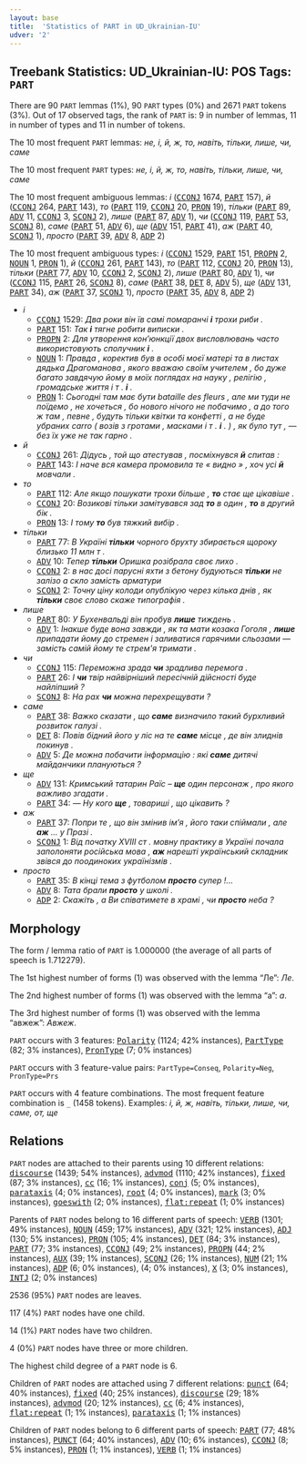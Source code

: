 ```yaml
---
layout: base
title:  'Statistics of PART in UD_Ukrainian-IU'
udver: '2'
---
```


## Treebank Statistics: UD_Ukrainian-IU: POS Tags: `PART`

There are 90 `PART` lemmas (1%), 90 `PART` types (0%) and 2671 `PART` tokens (3%).
Out of 17 observed tags, the rank of `PART` is: 9 in number of lemmas, 11 in number of types and 11 in number of tokens.

The 10 most frequent `PART` lemmas: <em>не, і, й, ж, то, навіть, тільки, лише, чи, саме</em>

The 10 most frequent `PART` types:  <em>не, і, й, ж, то, навіть, тільки, лише, чи, саме</em>

The 10 most frequent ambiguous lemmas: <em>і</em> (<tt><a href="uk_iu-pos-CCONJ.html">CCONJ</a></tt> 1674, <tt><a href="uk_iu-pos-PART.html">PART</a></tt> 157), <em>й</em> (<tt><a href="uk_iu-pos-CCONJ.html">CCONJ</a></tt> 264, <tt><a href="uk_iu-pos-PART.html">PART</a></tt> 143), <em>то</em> (<tt><a href="uk_iu-pos-PART.html">PART</a></tt> 119, <tt><a href="uk_iu-pos-CCONJ.html">CCONJ</a></tt> 20, <tt><a href="uk_iu-pos-PRON.html">PRON</a></tt> 19), <em>тільки</em> (<tt><a href="uk_iu-pos-PART.html">PART</a></tt> 89, <tt><a href="uk_iu-pos-ADV.html">ADV</a></tt> 11, <tt><a href="uk_iu-pos-CCONJ.html">CCONJ</a></tt> 3, <tt><a href="uk_iu-pos-SCONJ.html">SCONJ</a></tt> 2), <em>лише</em> (<tt><a href="uk_iu-pos-PART.html">PART</a></tt> 87, <tt><a href="uk_iu-pos-ADV.html">ADV</a></tt> 1), <em>чи</em> (<tt><a href="uk_iu-pos-CCONJ.html">CCONJ</a></tt> 119, <tt><a href="uk_iu-pos-PART.html">PART</a></tt> 53, <tt><a href="uk_iu-pos-SCONJ.html">SCONJ</a></tt> 8), <em>саме</em> (<tt><a href="uk_iu-pos-PART.html">PART</a></tt> 51, <tt><a href="uk_iu-pos-ADV.html">ADV</a></tt> 6), <em>ще</em> (<tt><a href="uk_iu-pos-ADV.html">ADV</a></tt> 151, <tt><a href="uk_iu-pos-PART.html">PART</a></tt> 41), <em>аж</em> (<tt><a href="uk_iu-pos-PART.html">PART</a></tt> 40, <tt><a href="uk_iu-pos-SCONJ.html">SCONJ</a></tt> 1), <em>просто</em> (<tt><a href="uk_iu-pos-PART.html">PART</a></tt> 39, <tt><a href="uk_iu-pos-ADV.html">ADV</a></tt> 8, <tt><a href="uk_iu-pos-ADP.html">ADP</a></tt> 2)

The 10 most frequent ambiguous types:  <em>і</em> (<tt><a href="uk_iu-pos-CCONJ.html">CCONJ</a></tt> 1529, <tt><a href="uk_iu-pos-PART.html">PART</a></tt> 151, <tt><a href="uk_iu-pos-PROPN.html">PROPN</a></tt> 2, <tt><a href="uk_iu-pos-NOUN.html">NOUN</a></tt> 1, <tt><a href="uk_iu-pos-PRON.html">PRON</a></tt> 1), <em>й</em> (<tt><a href="uk_iu-pos-CCONJ.html">CCONJ</a></tt> 261, <tt><a href="uk_iu-pos-PART.html">PART</a></tt> 143), <em>то</em> (<tt><a href="uk_iu-pos-PART.html">PART</a></tt> 112, <tt><a href="uk_iu-pos-CCONJ.html">CCONJ</a></tt> 20, <tt><a href="uk_iu-pos-PRON.html">PRON</a></tt> 13), <em>тільки</em> (<tt><a href="uk_iu-pos-PART.html">PART</a></tt> 77, <tt><a href="uk_iu-pos-ADV.html">ADV</a></tt> 10, <tt><a href="uk_iu-pos-CCONJ.html">CCONJ</a></tt> 2, <tt><a href="uk_iu-pos-SCONJ.html">SCONJ</a></tt> 2), <em>лише</em> (<tt><a href="uk_iu-pos-PART.html">PART</a></tt> 80, <tt><a href="uk_iu-pos-ADV.html">ADV</a></tt> 1), <em>чи</em> (<tt><a href="uk_iu-pos-CCONJ.html">CCONJ</a></tt> 115, <tt><a href="uk_iu-pos-PART.html">PART</a></tt> 26, <tt><a href="uk_iu-pos-SCONJ.html">SCONJ</a></tt> 8), <em>саме</em> (<tt><a href="uk_iu-pos-PART.html">PART</a></tt> 38, <tt><a href="uk_iu-pos-DET.html">DET</a></tt> 8, <tt><a href="uk_iu-pos-ADV.html">ADV</a></tt> 5), <em>ще</em> (<tt><a href="uk_iu-pos-ADV.html">ADV</a></tt> 131, <tt><a href="uk_iu-pos-PART.html">PART</a></tt> 34), <em>аж</em> (<tt><a href="uk_iu-pos-PART.html">PART</a></tt> 37, <tt><a href="uk_iu-pos-SCONJ.html">SCONJ</a></tt> 1), <em>просто</em> (<tt><a href="uk_iu-pos-PART.html">PART</a></tt> 35, <tt><a href="uk_iu-pos-ADV.html">ADV</a></tt> 8, <tt><a href="uk_iu-pos-ADP.html">ADP</a></tt> 2)


* <em>і</em>
  * <tt><a href="uk_iu-pos-CCONJ.html">CCONJ</a></tt> 1529: <em>Два роки він їв самі помаранчі <b>і</b> трохи риби .</em>
  * <tt><a href="uk_iu-pos-PART.html">PART</a></tt> 151: <em>Так <b>і</b> тягне робити виписки .</em>
  * <tt><a href="uk_iu-pos-PROPN.html">PROPN</a></tt> 2: <em>Для утворення кон’юнкції двох висловлювань часто використовують сполучник <b>і</b> .</em>
  * <tt><a href="uk_iu-pos-NOUN.html">NOUN</a></tt> 1: <em>Правда , коректив був в особі моєї матері та в листах дядька Драгоманова , якого вважаю своїм учителем , бо дуже багато завдячую йому в моїх поглядах на науку , релігію , громадське життя і т . <b>і</b> .</em>
  * <tt><a href="uk_iu-pos-PRON.html">PRON</a></tt> 1: <em>Сьогодні там має бути bataille des fleurs , але ми туди не поїдемо , не хочеться , бо нового нічого не побачимо , а до того ж там , певне , будуть тільки квітки та конфетті , а не буде убраних carro ( возів з гротами , масками і т . <b>і</b> . ) , як було тут , — без їх уже не так гарно .</em>
* <em>й</em>
  * <tt><a href="uk_iu-pos-CCONJ.html">CCONJ</a></tt> 261: <em>Дідусь , той що атестував , посміхнувся <b>й</b> спитав :</em>
  * <tt><a href="uk_iu-pos-PART.html">PART</a></tt> 143: <em>І наче вся камера промовила те « видно » , хоч усі <b>й</b> мовчали .</em>
* <em>то</em>
  * <tt><a href="uk_iu-pos-PART.html">PART</a></tt> 112: <em>Але якщо пошукати трохи більше , <b>то</b> стає ще цікавіше .</em>
  * <tt><a href="uk_iu-pos-CCONJ.html">CCONJ</a></tt> 20: <em>Возикові тільки замітувався зад <b>то</b> в один , <b>то</b> в другий бік .</em>
  * <tt><a href="uk_iu-pos-PRON.html">PRON</a></tt> 13: <em>І тому <b>то</b> був тяжкий вибір .</em>
* <em>тільки</em>
  * <tt><a href="uk_iu-pos-PART.html">PART</a></tt> 77: <em>В Україні <b>тільки</b> чорного брухту збирається щороку близько 11 млн т .</em>
  * <tt><a href="uk_iu-pos-ADV.html">ADV</a></tt> 10: <em>Тепер <b>тільки</b> Оришка розібрала своє лихо .</em>
  * <tt><a href="uk_iu-pos-CCONJ.html">CCONJ</a></tt> 2: <em>в нас досі парусні яхти з бетону будуються <b>тільки</b> не залізо а скло замість арматури</em>
  * <tt><a href="uk_iu-pos-SCONJ.html">SCONJ</a></tt> 2: <em>Точну ціну колоди опублікую через кілька днів , як <b>тільки</b> своє слово скаже типографія .</em>
* <em>лише</em>
  * <tt><a href="uk_iu-pos-PART.html">PART</a></tt> 80: <em>У Бухенвальді він пробув <b>лише</b> тиждень .</em>
  * <tt><a href="uk_iu-pos-ADV.html">ADV</a></tt> 1: <em>Інакше буде вона завжди , як та мати козака Гоголя , <b>лише</b> припадати йому до стремен і заливатися гарячими сльозами — замість самій йому те стрем'я тримати .</em>
* <em>чи</em>
  * <tt><a href="uk_iu-pos-CCONJ.html">CCONJ</a></tt> 115: <em>Переможна зрада <b>чи</b> зрадлива перемога .</em>
  * <tt><a href="uk_iu-pos-PART.html">PART</a></tt> 26: <em>І <b>чи</b> твір найвірніший пересічній дійсності буде найліпший ?</em>
  * <tt><a href="uk_iu-pos-SCONJ.html">SCONJ</a></tt> 8: <em>На рах <b>чи</b> можна перехрещувати ?</em>
* <em>саме</em>
  * <tt><a href="uk_iu-pos-PART.html">PART</a></tt> 38: <em>Важко сказати , що <b>саме</b> визначило такий бурхливий розвиток галузі .</em>
  * <tt><a href="uk_iu-pos-DET.html">DET</a></tt> 8: <em>Повів бідний його у ліс на те <b>саме</b> місце , де він злиднів покинув .</em>
  * <tt><a href="uk_iu-pos-ADV.html">ADV</a></tt> 5: <em>Де можна побачити інформацію : які <b>саме</b> дитячі майданчики плануються ?</em>
* <em>ще</em>
  * <tt><a href="uk_iu-pos-ADV.html">ADV</a></tt> 131: <em>Кримський татарин Раїс – <b>ще</b> один персонаж , про якого важливо згадати .</em>
  * <tt><a href="uk_iu-pos-PART.html">PART</a></tt> 34: <em>— Ну кого <b>ще</b> , товариші , що цікавить ?</em>
* <em>аж</em>
  * <tt><a href="uk_iu-pos-PART.html">PART</a></tt> 37: <em>Попри те , що він змінив ім’я , його таки спіймали , але <b>аж</b> … у Празі .</em>
  * <tt><a href="uk_iu-pos-SCONJ.html">SCONJ</a></tt> 1: <em>Від початку XVIII ст . мовну практику в Україні почала заполоняти російська мова , <b>аж</b> нарешті український складник звівся до поодиноких українізмів .</em>
* <em>просто</em>
  * <tt><a href="uk_iu-pos-PART.html">PART</a></tt> 35: <em>В кінці тема з футболом <b>просто</b> супер !...</em>
  * <tt><a href="uk_iu-pos-ADV.html">ADV</a></tt> 8: <em>Тата брали <b>просто</b> у школі .</em>
  * <tt><a href="uk_iu-pos-ADP.html">ADP</a></tt> 2: <em>Скажіть , а Ви співатимете в храмі , чи <b>просто</b> неба ?</em>

## Morphology

The form / lemma ratio of `PART` is 1.000000 (the average of all parts of speech is 1.712279).

The 1st highest number of forms (1) was observed with the lemma “Ле”: <em>Ле</em>.

The 2nd highest number of forms (1) was observed with the lemma “а”: <em>а</em>.

The 3rd highest number of forms (1) was observed with the lemma “авжеж”: <em>Авжеж</em>.

`PART` occurs with 3 features: <tt><a href="uk_iu-feat-Polarity.html">Polarity</a></tt> (1124; 42% instances), <tt><a href="uk_iu-feat-PartType.html">PartType</a></tt> (82; 3% instances), <tt><a href="uk_iu-feat-PronType.html">PronType</a></tt> (7; 0% instances)

`PART` occurs with 3 feature-value pairs: `PartType=Conseq`, `Polarity=Neg`, `PronType=Prs`

`PART` occurs with 4 feature combinations.
The most frequent feature combination is `_` (1458 tokens).
Examples: <em>і, й, ж, навіть, тільки, лише, чи, саме, от, ще</em>


## Relations

`PART` nodes are attached to their parents using 10 different relations: <tt><a href="uk_iu-dep-discourse.html">discourse</a></tt> (1439; 54% instances), <tt><a href="uk_iu-dep-advmod.html">advmod</a></tt> (1110; 42% instances), <tt><a href="uk_iu-dep-fixed.html">fixed</a></tt> (87; 3% instances), <tt><a href="uk_iu-dep-cc.html">cc</a></tt> (16; 1% instances), <tt><a href="uk_iu-dep-conj.html">conj</a></tt> (5; 0% instances), <tt><a href="uk_iu-dep-parataxis.html">parataxis</a></tt> (4; 0% instances), <tt><a href="uk_iu-dep-root.html">root</a></tt> (4; 0% instances), <tt><a href="uk_iu-dep-mark.html">mark</a></tt> (3; 0% instances), <tt><a href="uk_iu-dep-goeswith.html">goeswith</a></tt> (2; 0% instances), <tt><a href="uk_iu-dep-flat-repeat.html">flat:repeat</a></tt> (1; 0% instances)

Parents of `PART` nodes belong to 16 different parts of speech: <tt><a href="uk_iu-pos-VERB.html">VERB</a></tt> (1301; 49% instances), <tt><a href="uk_iu-pos-NOUN.html">NOUN</a></tt> (459; 17% instances), <tt><a href="uk_iu-pos-ADV.html">ADV</a></tt> (321; 12% instances), <tt><a href="uk_iu-pos-ADJ.html">ADJ</a></tt> (130; 5% instances), <tt><a href="uk_iu-pos-PRON.html">PRON</a></tt> (105; 4% instances), <tt><a href="uk_iu-pos-DET.html">DET</a></tt> (84; 3% instances), <tt><a href="uk_iu-pos-PART.html">PART</a></tt> (77; 3% instances), <tt><a href="uk_iu-pos-CCONJ.html">CCONJ</a></tt> (49; 2% instances), <tt><a href="uk_iu-pos-PROPN.html">PROPN</a></tt> (44; 2% instances), <tt><a href="uk_iu-pos-AUX.html">AUX</a></tt> (39; 1% instances), <tt><a href="uk_iu-pos-SCONJ.html">SCONJ</a></tt> (26; 1% instances), <tt><a href="uk_iu-pos-NUM.html">NUM</a></tt> (21; 1% instances), <tt><a href="uk_iu-pos-ADP.html">ADP</a></tt> (6; 0% instances),  (4; 0% instances), <tt><a href="uk_iu-pos-X.html">X</a></tt> (3; 0% instances), <tt><a href="uk_iu-pos-INTJ.html">INTJ</a></tt> (2; 0% instances)

2536 (95%) `PART` nodes are leaves.

117 (4%) `PART` nodes have one child.

14 (1%) `PART` nodes have two children.

4 (0%) `PART` nodes have three or more children.

The highest child degree of a `PART` node is 6.

Children of `PART` nodes are attached using 7 different relations: <tt><a href="uk_iu-dep-punct.html">punct</a></tt> (64; 40% instances), <tt><a href="uk_iu-dep-fixed.html">fixed</a></tt> (40; 25% instances), <tt><a href="uk_iu-dep-discourse.html">discourse</a></tt> (29; 18% instances), <tt><a href="uk_iu-dep-advmod.html">advmod</a></tt> (20; 12% instances), <tt><a href="uk_iu-dep-cc.html">cc</a></tt> (6; 4% instances), <tt><a href="uk_iu-dep-flat-repeat.html">flat:repeat</a></tt> (1; 1% instances), <tt><a href="uk_iu-dep-parataxis.html">parataxis</a></tt> (1; 1% instances)

Children of `PART` nodes belong to 6 different parts of speech: <tt><a href="uk_iu-pos-PART.html">PART</a></tt> (77; 48% instances), <tt><a href="uk_iu-pos-PUNCT.html">PUNCT</a></tt> (64; 40% instances), <tt><a href="uk_iu-pos-ADV.html">ADV</a></tt> (10; 6% instances), <tt><a href="uk_iu-pos-CCONJ.html">CCONJ</a></tt> (8; 5% instances), <tt><a href="uk_iu-pos-PRON.html">PRON</a></tt> (1; 1% instances), <tt><a href="uk_iu-pos-VERB.html">VERB</a></tt> (1; 1% instances)

